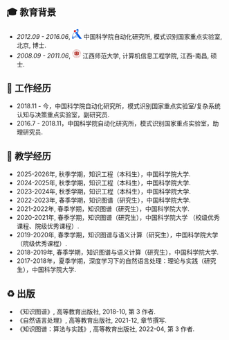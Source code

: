 
## 🎓 教育背景
- *2012.09 - 2016.06*, <a href="https://www.ia.ac.cn/"><img class="svg" src="/images/casia_logo.jpg" width="23pt"></a> 中国科学院自动化研究所, 模式识别国家重点实验室, 北京, 博士. 
- *2008.09 - 2011.06*, <a href="https://www.jxnu.edu.cn/"><img class="svg" src="/images/jxnu_logo.png" width="20pt"></a> 江西师范大学, 计算机信息工程学院, 江西-南昌, 硕士.

## 👣 工作经历
- 2018.11 - 今，中国科学院自动化研究所，模式识别国家重点实验室/复杂系统认知与决策重点实验室，副研究员.
- 2016.7 - 2018.11，中国科学院自动化研究所，模式识别国家重点实验室，助理研究员.

## 🌴 教学经历
- 2025-2026年, 秋季学期，知识工程（本科生），中国科学院大学.
- 2024-2025年, 秋季学期，知识工程（本科生），中国科学院大学.
- 2023-2024年, 秋季学期，知识工程（本科生），中国科学院大学.
- 2022-2023年, 春季学期，知识图谱（研究生），中国科学院大学.
- 2021-2022年, 春季学期，知识图谱（研究生），中国科学院大学.
- 2020-2021年, 春季学期，知识图谱（研究生），中国科学院大学 （校级优秀课程、院级优秀课程）.
- 2019-2020年, 春季学期，知识图谱与语义计算（研究生），中国科学院大学 （院级优秀课程）.
- 2018-2019年, 春季学期，知识图谱与语义计算（研究生），中国科学院大学.
- 2017-2018年，夏季学期，深度学习下的自然语言处理：理论与实践（研究生），中国科学院大学.

## ♻️ 出版
- 《知识图谱》, 高等教育出版社, 2018-10, 第 3 作者.
- 《自然语言处理》, 高等教育出版社, 2021-12, 章节撰写.
- 《知识图谱：算法与实践》, 高等教育出版社, 2022-04, 第 3 作者.

